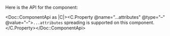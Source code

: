 Here is the API for the component:

<Doc::ComponentApi as |C|><C.Property @name="...attributes" @type="–" @value="–">`...attributes` spreading is supported on this component.</C.Property></Doc::ComponentApi>